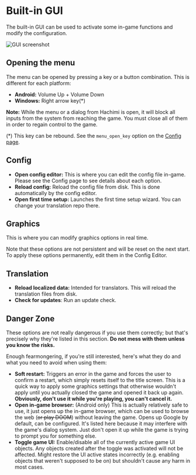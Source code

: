 # Built-in GUI
The built-in GUI can be used to activate some in-game functions and modify the configuration.

![GUI screenshot](/assets/built-in-gui.jpg)

## Opening the menu
The menu can be opened by pressing a key or a button combination. This is different for each platform:
- **Android:** Volume Up + Volume Down
- **Windows:** Right arrow key(\*)

**Note:** While the menu or a dialog from Hachimi is open, it will block all inputs from the system from reaching the game. You must close all of them in order to regain control to the game.

(\*) This key can be rebound. See the `menu_open_key` option on the [Config page](id/docs/hachimi/config).

## Config
- **Open config editor:** This is where you can edit the config file in-game. Please see the Config page to see details about each option.
- **Reload config:** Reload the config file from disk. This is done automatically by the config editor.
- **Open first time setup:** Launches the first time setup wizard. You can change your translation repo there.

## Graphics
This is where you can modify graphics options in real time.

Note that these options are not persistent and will be reset on the next start. To apply these options permanently, edit them in the Config Editor.

## Translation
- **Reload localized data:** Intended for translators. This will reload the translation files from disk.
- **Check for updates**: Run an update check.

## Danger Zone
These options are not really dangerous if you use them correctly; but that's precisely why they're listed in this section. **Do not mess with them unless you know the risks.**

Enough fearmongering, if you're still interested, here's what they do and what you need to avoid when using them:

- **Soft restart:** Triggers an error in the game and forces the user to confirm a restart, which simply resets itself to the title screen. This is a quick way to apply some graphics settings that otherwise wouldn't apply until you actually closed the game and opened it back up again. **Obviously, don't use it while you're playing, you can't cancel it.**
- **Open in-game browser:** (Android only) This is actually relatively safe to use, it just opens up the in-game browser, which can be used to browse the web (~~or play DOOM~~) without leaving the game. Opens up Google by default, can be configured. It's listed here because it may interfere with the game's dialog system. Just don't open it up while the game is trying to prompt you for something else.
- **Toggle game UI:** Enable/disable all of the currently active game UI objects. Any objects created after the toggle was activated will not be affected. Might restore the UI active states incorrectly (e.g. enabling objects that weren't supposed to be on) but shouldn't cause any harm in most cases.
